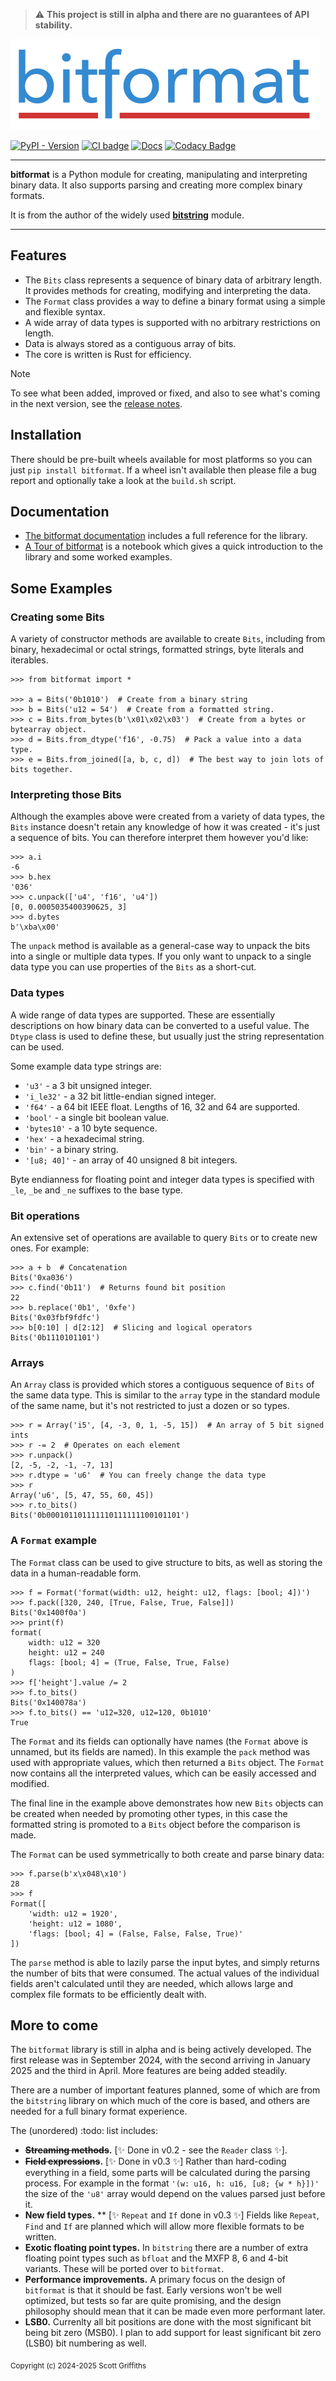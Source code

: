 > :warning: **This project is still in alpha and there are no guarantees of API stability.**

[![bitformat](https://raw.githubusercontent.com/scott-griffiths/bitformat/main/doc/bitformat_logo_small.png)](https://github.com/scott-griffiths/bitformat)

[![PyPI - Version](https://img.shields.io/pypi/v/bitformat?label=PyPI&logo=pypi&logoColor=white)](https://pypi.org/project/bitformat/)
[![CI badge](https://github.com/scott-griffiths/bitformat/actions/workflows/.github/workflows/ci.yml/badge.svg)](https://github.com/scott-griffiths/bitformat/actions/workflows/ci.yml)
[![Docs](https://img.shields.io/readthedocs/bitformat?logo=readthedocs&logoColor=white)](https://bitformat.readthedocs.io/en/latest/)
[![Codacy Badge](https://img.shields.io/codacy/grade/b61ae16cc6404d0da5dbcc21ee19ddda?logo=codacy)](https://app.codacy.com/gh/scott-griffiths/bitformat/dashboard?utm_source=gh&utm_medium=referral&utm_content=&utm_campaign=Badge_grade)
<!--
[![Dependents (via libraries.io)](https://img.shields.io/librariesio/dependents/pypi/bitformat?logo=libraries.io&logoColor=white)](https://libraries.io/pypi/bitformat)
&nbsp; &nbsp;
[![Pepy Total Downlods](https://img.shields.io/pepy/dt/bitformat?logo=python&logoColor=white&labelColor=blue&color=blue)](https://www.pepy.tech/projects/bitformat)
[![PyPI - Downloads](https://img.shields.io/pypi/dm/bitformat?label=%40&labelColor=blue&color=blue)](https://pypistats.org/packages/bitformat)
-->
---------

**bitformat** is a Python module for creating, manipulating and interpreting binary data.
It also supports parsing and creating more complex binary formats.

It is from the author of the widely used [**bitstring**](https://github.com/scott-griffiths/bitstring) module.


----

## Features
* The `Bits` class represents a sequence of binary data of arbitrary length. It provides methods for creating, modifying and interpreting the data.
* The `Format` class provides a way to define a binary format using a simple and flexible syntax.
* A wide array of data types is supported with no arbitrary restrictions on length.
* Data is always stored as a contiguous array of bits.
* The core is written is Rust for efficiency.

> [!NOTE]
> To see what been added, improved or fixed, and also to see what's coming in the next version, see the [release notes](https://github.com/scott-griffiths/bitformat/blob/main/release_notes.md).

## Installation

There should be pre-built wheels available for most platforms so you can just `pip install bitformat`. If a wheel isn't available then please file a bug report and optionally take a look at the `build.sh` script.

## Documentation

* [The bitformat documentation](https://bitformat.readthedocs.io/en/latest/) includes a full reference for the library.
* [A Tour of bitformat](https://nbviewer.org/github/scott-griffiths/bitformat/blob/main/doc/bitformat_tour.ipynb) is a notebook
which gives a quick introduction to the library and some worked examples.

## Some Examples

### Creating some Bits

A variety of constructor methods are available to create `Bits`, including from binary, hexadecimal or octal strings, formatted strings, byte literals and iterables.

```pycon
>>> from bitformat import *

>>> a = Bits('0b1010')  # Create from a binary string
>>> b = Bits('u12 = 54')  # Create from a formatted string.
>>> c = Bits.from_bytes(b'\x01\x02\x03')  # Create from a bytes or bytearray object.
>>> d = Bits.from_dtype('f16', -0.75)  # Pack a value into a data type.
>>> e = Bits.from_joined([a, b, c, d])  # The best way to join lots of bits together.
```

### Interpreting those Bits

Although the examples above were created from a variety of data types, the `Bits` instance doesn't retain any knowledge of how it was created - it's just a sequence of bits.
You can therefore interpret them however you'd like:

```pycon
>>> a.i
-6
>>> b.hex
'036'
>>> c.unpack(['u4', 'f16', 'u4'])
[0, 0.0005035400390625, 3]
>>> d.bytes
b'\xba\x00'
```

The `unpack` method is available as a general-case way to unpack the bits into a single or multiple data types.
If you only want to unpack to a single data type you can use properties of the `Bits` as a short-cut.

### Data types

A wide range of data types are supported. These are essentially descriptions on how binary data can be converted to a useful value. The `Dtype` class is used to define these, but usually just the string representation can be used.

Some example data type strings are:

* `'u3'` - a 3 bit unsigned integer.
* `'i_le32'` - a 32 bit little-endian signed integer.
* `'f64'` - a 64 bit IEEE float. Lengths of 16, 32 and 64 are supported.
* `'bool'` - a single bit boolean value.
* `'bytes10'` - a 10 byte sequence.
* `'hex'` - a hexadecimal string.
* `'bin'` - a binary string.
* `'[u8; 40]'` - an array of 40 unsigned 8 bit integers.

Byte endianness for floating point and integer data types is specified with `_le`, `_be` and `_ne` suffixes to the base type. 

### Bit operations

An extensive set of operations are available to query `Bits` or to create new ones. For example:

```pycon
>>> a + b  # Concatenation
Bits('0xa036')
>>> c.find('0b11')  # Returns found bit position
22
>>> b.replace('0b1', '0xfe')
Bits('0x03fbf9fdfc')
>>> b[0:10] | d[2:12]  # Slicing and logical operators
Bits('0b1110101101')
```

### Arrays

An `Array` class is provided which stores a contiguous sequence of `Bits` of the same data type.
This is similar to the `array` type in the standard module of the same name, but it's not restricted to just a dozen or so types.

```pycon
>>> r = Array('i5', [4, -3, 0, 1, -5, 15])  # An array of 5 bit signed ints
>>> r -= 2  # Operates on each element
>>> r.unpack()
[2, -5, -2, -1, -7, 13]
>>> r.dtype = 'u6'  # You can freely change the data type
>>> r
Array('u6', [5, 47, 55, 60, 45])
>>> r.to_bits()
Bits('0b000101101111110111111100101101')
```

### A `Format` example

The `Format` class can be used to give structure to bits, as well as storing the data in a human-readable form.

```pycon
>>> f = Format('format(width: u12, height: u12, flags: [bool; 4])')
>>> f.pack([320, 240, [True, False, True, False]])
Bits('0x1400f0a')
>>> print(f)
format(
    width: u12 = 320
    height: u12 = 240
    flags: [bool; 4] = (True, False, True, False)
)
>>> f['height'].value /= 2
>>> f.to_bits()
Bits('0x140078a')
>>> f.to_bits() == 'u12=320, u12=120, 0b1010'
True
```

The `Format` and its fields can optionally have names (the `Format` above is unnamed, but its fields are named).
In this example the `pack` method was used with appropriate values, which then returned a `Bits` object.
The `Format` now contains all the interpreted values, which can be easily accessed and modified.

The final line in the example above demonstrates how new `Bits` objects can be created when needed by promoting other types, in this case the formatted string is promoted to a `Bits` object before the comparison is made.

The `Format` can be used symmetrically to both create and parse binary data:

```pycon
>>> f.parse(b'x\x048\x10')
28
>>> f
Format([
    'width: u12 = 1920',
    'height: u12 = 1080',
    'flags: [bool; 4] = (False, False, False, True)'
])
```

The `parse` method is able to lazily parse the input bytes, and simply returns the number of bits that were consumed. The actual values of the individual fields aren't calculated until they are needed, which allows large and complex file formats to be efficiently dealt with.

## More to come

The `bitformat` library is still in alpha and is being actively developed.
The first release was in September 2024, with the second arriving in January 2025 and the third in April. More features are being added steadily.

There are a number of important features planned, some of which are from the `bitstring` library on which much of the core is based, and others are needed for a full binary format experience.

The (unordered) :todo: list includes:


* **~~Streaming methods~~.** [:sparkles: Done in v0.2 - see the `Reader` class :sparkles:].
* **~~Field expressions~~.** [:sparkles: Done in v0.3 :sparkles:] Rather than hard-coding everything in a field, some parts will be calculated during the parsing process. For example in the format `'(w: u16, h: u16, [u8; {w * h}])'` the size of the `'u8'` array would depend on the values parsed just before it.
* **New field types.** ** [:sparkles: `Repeat` and `If` done in v0.3 :sparkles:] Fields like `Repeat`, `Find` and `If` are planned which will allow more flexible formats to be written.
* **Exotic floating point types.** In `bitstring` there are a number of extra floating point types such as `bfloat` and the MXFP 8, 6 and 4-bit variants. These will be ported over to `bitformat`.
* **Performance improvements.** A primary focus on the design of `bitformat` is that it should be fast. Early versions won't be well optimized, but tests so far are quite promising, and the design philosophy should mean that it can be made even more performant later.
* **LSB0.** Currenlty all bit positions are done with the most significant bit being bit zero (MSB0). I plan to add support for least significant bit zero (LSB0) bit numbering as well.

<sub>Copyright (c) 2024-2025 Scott Griffiths</sub>
